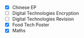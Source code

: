 - [x] Chinese EP
- [ ] Digital Technologies Encryption
- [ ] Digital Technologies Revision
- [x] Food Tech Poster
- [x] Maths